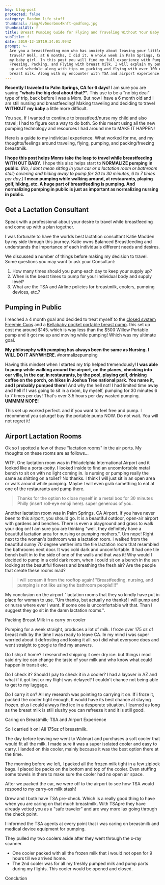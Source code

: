 ```yaml
---
key: blog-post
protected: false
category: Random life stuff
thumbnail: /img/6v5norbms4knft-qmdfsmg.jpg
thumbnailAlt: f
title: Breast Pumping Guide for Flying and Traveling Without Your Baby
subTitle: f
date: 2019-12-18T19:34:01.994Z
prompt: >-
  Are you a breastfeeding mom who has anxiety about leaving your little one to
  travel? Well, at 6 months, I did it. A whole week in Palm Springs, CA with out
  my baby girl. In this post you will find my full experience with Pumping,
  Freezing, Packing, and Flying with breast milk. I will explain my pumping set
  up and schedule along with tips on packing and flying with over 100 oz of
  breast milk. Along with my encounter with TSA and airport experience.
---
```

**Recently I traveled to Palm Springs, CA for 6 days!** I am sure you are saying **"whats the big deal about that?".** This use to be a "no big deal" type of trip, back before I was a Mom. But now I have a 6 month old and I am still nursing and breastfeeding! Making traveling and deciding to travel **WITHOUT my baby** a little more difficult. 

You see, If I wanted to continue to breastfeed/nurse my child and also travel; I had to figure out a way to do both. So this meant using all the new pumping technology and resources I had around me to MAKE IT HAPPEN!

Here is a guide to my individual experience. What worked for me, and my thoughts/feelings around traveling, flying, pumping, and packing/freezing breastmilk. 

**I hope this post helps Moms take the leap to travel while breastfeeding WITH OUT BABY.**  I hope this also helps start to **NORMALIZE pumping in public**. _(No, I dont mean sitting in your car or a lactation room or bathroom stall; covering and hiding away to pump for 20 to 30 minutes, 6 to 7 times per day.)_ **I mean pumping while walking around, at restaurants, playing golf, hiking, etc. A huge part of breastfeeding is pumping. And normalizing pumping in public is just as important as normalizing nursing in public.**

## Get a Lactation Consultant

Speak with a professional about your desire to travel while breastfeeding and come up with a plan together. 

I was fortunate to have the worlds best lactation consultant Katie Madden by my side through this journey. Katie owns Balanced Breastfeeding and understands the importance of each individuals different needs and desires. 

We discussed a number of things before making my decision to travel. Some questions you may want to ask your Consultant:

1. How many times should you pump each day to keep your supply up? 
2. When is the beast times to pump for your individual body and supply level? 
3. What are the TSA and Airline policies for breastmilk, coolers, pumping devices, etc.?

## Pumping in Public

I reached a 4 month goal and decided to treat myself to the [closed system Freemie Cups](https://freemie.com/collections/freemie-cups-for-your-pump/products/freemie-closed-system-collection-cup-set) and a [Bellababy pocket portable breast pump](https://www.amazon.com/Bellababy-Electric-Hanging-Adpaters-Changers/dp/B07TD4P8DS/ref=sr_1_1_sspa?crid=3MSLBYBYJDV9M&keywords=bellababy+pump&qid=1577721990&sprefix=bellababy%2Caps%2C131&sr=8-1-spons&psc=1&spLa=ZW5jcnlwdGVkUXVhbGlmaWVyPUExMlZINUQ5MDVLNFIwJmVuY3J5cHRlZElkPUEwMTE2OTQzRDdLVjJNRzFIOE5CJmVuY3J5cHRlZEFkSWQ9QTAxNTI4NDZQUU4wVzVGQjc3NjImd2lkZ2V0TmFtZT1zcF9hdGYmYWN0aW9uPWNsaWNrUmVkaXJlY3QmZG9Ob3RMb2dDbGljaz10cnVl). this set up cost me around $145. which is way less than the $500 Willow Portable pump and it got me up and moving while pumping! Which was my ultimate goal.

**My philosophy with pumping has always been the same as Nursing. I WILL DO IT ANYWHERE.** #normalizepumping

Having this mindset when I started my trip helped tremendously! **I was able to pump while walking around the airport, on the planes, checking into our villa, In the car, in restaurants, by the pool, playing golf, drinking coffee on the porch, on hikes in Joshua Tree national park. You name it, and I probably pumped there!** And why the hell not! I had limited time away and hell if I was going to sit in a room, by myself, pumping for 30 minutes 6 to 7 times per day! That's over 3.5 hours per day wasted pumping. **UMMMM NOPE!**

This set up worked perfect. and if you want to feel free and pump. I recommend you splurge! buy the portable pump NOW. Do not wait. You will not regret it!

## Airport Lactation Rooms

Ok so I spotted a few of these "lactation rooms" in the air ports. My thoughts on these rooms are as follows...

WTF. One lactation room was in Philadelphia International Airport and it looked like a porta-potty. I looked inside to find an uncomfortable metal bench to sit on with no light coming in. Is nursing or pumping really the same as shitting on a toilet? No thanks. I think I will just sit in an open area or walk around while pumping. Maybe I will even grab something to eat at one of the restaurants and pump there. 

> Thanks for the option to close myself in a metal box for 30 minutes Philly (insert roll-eye emoji here). super generous of you.

Another lactation room was in Palm Springs, CA Airport. If you have never been to this airport, you should go. It is a beautiful outdoor, open-air airport with gardens and benches. There is even a playground and grass to walk your dog on! I am sure you are thinking "well, they definitely have a beautiful lactation area for nursing or pumping mothers.". Um nope! Right next to the woman's bathroom was a lactation room. I walked from the beautiful sunny 70 degree wether into the tile lactation room that resembled the bathrooms next door. It was cold dark and uncomfortable. It had one tile bench built in to the side of one of the walls and that was it! Why would I decided to pump in a cold dark room, when I could sit on a bench in the sun looking at the beautiful flowers and breathing the fresh air? Are the people that create these rooms mad? 

> I will scream it from the rooftop again! "Breastfeeding, nursing, and pumping is not like using the bathroom people!!!!"

My conclusion on the airport "lactation rooms that they so kindly have put in place for woman to use. "Um thanks, but actually no thanks! I will pump and or nurse where ever I want. If some one is uncomfortable wit that. Than I suggest they go sit in the damn lactation rooms.".

Packing Breast Milk in a carry on cooler

Pumping for a week straight, produces a lot of milk. I froze over 175 oz of breast milk by the time I was ready to leave CA. In my mind i was super worried about it defrosting and losing it all. so i did what everyone does and went straight to google to find my answers.

Do I ship it home? I researched shipping it over dry ice. but things i read said dry ice can change the taste of your milk and who know what could happen in transit etc. 

Do I check it?  Should I pay to check it in a cooler? I had a layover in AZ and what if it got lost or my flight was delayed? I couldn't chance not being able to get to my luggage.

Do I carry it on? All my research was pointing to carrying it on. If i froze it, packed the cooler tight enough, It would have its best chance at staying frozen. plus i could always find ice in a desperate situation. I learned as long as the breast milk is still slushy you can refreeze it and it is still good.

Caring on Breastmilk; TSA and Airport Experience

So I carried it on! All 175oz of breastmilk.

The day before leaving we went to Walmart and purchases a soft cooler that would fit all the milk. I made sure it was a super isolated cooler and easy to carry. I landed on this cooler, mainly because it was the best option there at the time. 

The morning before we left, I packed all the frozen milk tight in a few ziplock bags. I placed ice packs on the bottom and top of the cooler. Even stuffing some towels in there to make sure the cooler had no open air space. 

After we packed the car, we were off to the airport to see how TSA would respond to my carry-on milk stash!

Drew and I both have TSA pre-check. Which is a really good thing to have when you are caring on that much breastmilk. With TSApre they have already vetted you as a "safe traveler" and are way more lax going through the check point.

I informed the TSA agents at every point that i was caring on breastmilk and medical device equipment for pumping. 

They pulled my two coolers aside after they went through the x-ray scanner. 

* One cooler packed with all the frozen milk that i would not open for 9 hours till we arrived home. 
* The 2nd cooler was for all my freshly pumped milk and pump parts during my flights. This cooler would be opened and closed.



Conclution
